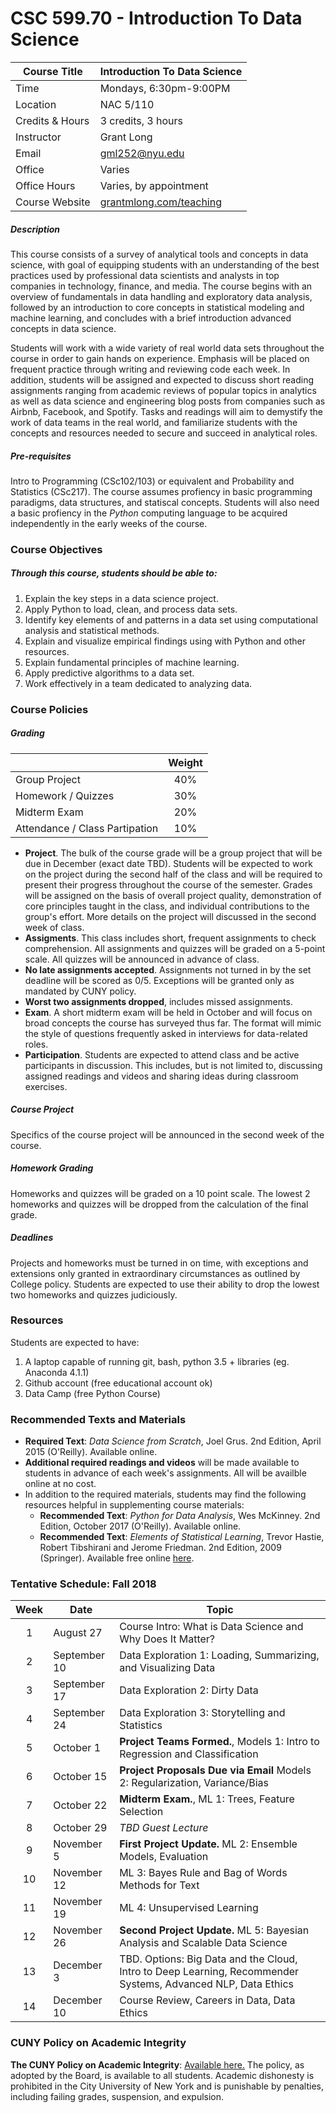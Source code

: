 # CSC 599.70 - Introduction To Data Science

| Course Title |Introduction To Data Science|
| --- | --- |
| Time | Mondays, 6:30pm-9:00PM|
| Location | NAC 5/110 |
| Credits & Hours | 3 credits, 3 hours |
| Instructor | Grant Long |
| Email | gml252@nyu.edu |
| Office | Varies |
| Office Hours | Varies, by appointment |
| Course Website | [grantmlong.com/teaching](https://grantmlong.com/teaching/index.html) |

##### Description
This course consists of a survey of analytical tools and concepts in data science, with goal of equipping students with an understanding of the best practices used by professional data scientists and analysts in top companies in technology, finance, and media. The course begins with an overview of fundamentals in data handling and exploratory data analysis, followed by an introduction to core concepts in statistical modeling and machine learning, and concludes with a brief introduction advanced concepts in data science.

Students will work with a wide variety of real world data sets throughout the course in order to gain hands on experience. Emphasis will be placed on frequent practice through writing and reviewing code each week. In addition, students will be assigned and expected to discuss short reading assignments ranging from academic reviews of popular topics in analytics as well as data science and engineering blog posts from companies such as Airbnb, Facebook, and Spotify. Tasks and readings will aim to demystify the work of data teams in the real world, and familiarize students with the concepts and resources needed to secure and succeed in analytical roles.

##### Pre-requisites
Intro to Programming (CSc102/103) or equivalent and Probability and Statistics (CSc217). The course assumes profiency in basic programming paradigms, data structures, and statiscal concepts. Students will also need a basic profiency in the _Python_ computing language to be acquired independently in the early weeks of the course.

### Course Objectives

##### Through this course, students should be able to:
1.	Explain the key steps in a data science project.
2.	Apply Python to load, clean, and process data sets.
3.	Identify key elements of and patterns in a data set using computational analysis and statistical methods.
4.	Explain and visualize empirical findings using with Python and other resources.
5.	Explain fundamental principles of machine learning.
6.	Apply predictive algorithms to a data set.
7.	Work effectively in a team dedicated to analyzing data.

### Course Policies
##### Grading
|  | Weight |
| --- | :---: |
| Group Project | 40% |
| Homework / Quizzes | 30% |
| Midterm Exam | 20% |
| Attendance / Class Partipation | 10% |

 * **Project**. The bulk of the course grade will be a group project that will be due in December (exact date TBD). Students will be expected to work on the project during the second half of the class and will be required to present their progress throughout the course of the semester. Grades will be assigned on the basis of overall project quality, demonstration of core principles taught in the class, and individual contributions to the group's effort. More details on the project will discussed in the second week of class.
 * **Assigments**. This class includes short, frequent assignments to check comprehension.  All assignments and quizzes will be graded on a 5-point scale. All quizzes will be announced in advance of class.
  * **No late assignments accepted**. Assignments not turned in by the set deadline will be scored as 0/5. Exceptions will be granted only as mandated by CUNY policy.
  * **Worst two assignments dropped**, includes missed assignments.
 * **Exam**. A short midterm exam will be held in October and will focus on broad concepts the course has surveyed thus far. The format will mimic the style of questions frequently asked in interviews for data-related roles.
 * **Participation**. Students are expected to attend class and be active participants in discussion. This includes, but is not limited to, discussing assigned readings and videos and sharing ideas during classroom exercises.



##### Course Project
Specifics of the course project will be announced in the second week of the course.

##### Homework Grading
Homeworks and quizzes will be graded on a 10 point scale. The lowest 2 homeworks and quizzes will be dropped from the calculation of the final grade.

##### Deadlines
Projects and homeworks must be turned in on time, with exceptions and extensions only granted in extraordinary circumstances as outlined by College policy. Students are expected to use their ability to drop the lowest two homeworks and quizzes judiciously.

### Resources
Students are expected to have:
1. A laptop capable of running git, bash, python 3.5 + libraries (eg. Anaconda 4.1.1)
2. Github account (free educational account ok)
3. Data Camp (free Python Course)

### Recommended Texts and Materials
* **Required Text**: *Data Science from Scratch*, Joel Grus. 2nd Edition, April 2015 (O'Reilly). Available online.
* **Additional required readings and videos** will be made available to students in advance of each week's assignments. All will be availble online at no cost.
* In addition to the required materials, students may find the following resources helpful in supplementing course materials:
   * **Recommended Text**: *Python for Data Analysis*, Wes McKinney. 2nd Edition, October 2017 (O'Reilly). Available online.
   * **Recommended Text**: *Elements of Statistical Learning*, Trevor Hastie, Robert Tibshirani and Jerome Friedman. 2nd Edition, 2009 (Springer). Available free online [here](https://web.stanford.edu/~hastie/Papers/ESLII.pdf).

### Tentative Schedule: Fall 2018
| Week | Date | Topic |
| :---: | --- | --- |
| 1 | August 27 | Course Intro: What is Data Science and Why Does It Matter? |
| 2 | September 10 | Data Exploration 1: Loading,  Summarizing, and Visualizing Data |
| 3 | September 17 | Data Exploration 2: Dirty Data |
| 4 | September 24 | Data Exploration 3: Storytelling and Statistics |
| 5 | October 1 | **Project Teams Formed.**, Models 1: Intro to Regression and Classification |
| 6 | October 15 | **Project Proposals Due via Email** Models 2: Regularization, Variance/Bias |
| 7 | October 22 | **Midterm Exam.**, ML 1: Trees, Feature Selection |
| 8 | October 29 | _TBD Guest Lecture_ |
| 9 | November 5 | **First Project Update.** ML 2: Ensemble Models, Evaluation |
| 10 | November 12 | ML 3: Bayes Rule and Bag of Words Methods for Text |
| 11 | November 19 | ML 4: Unsupervised Learning |
| 12 | November 26 | **Second Project Update.** ML 5: Bayesian Analysis and Scalable Data Science |
| 13 | December 3 | TBD. Options: Big Data and the Cloud, Intro to Deep Learning, Recommender Systems, Advanced NLP, Data Ethics |
| 14 | December 10 | Course Review, Careers in Data, Data Ethics ||

### CUNY Policy on Academic Integrity
**The CUNY Policy on Academic Integrity**: [Available here.](http://web.cuny.edu/academics/info-central/policies/academic-integrity.pdf) The policy, as adopted by the Board, is available to all students. Academic dishonesty is prohibited in the City University of New York and is punishable by penalties, including failing grades, suspension, and expulsion.
